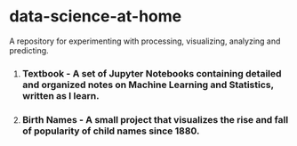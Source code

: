 # data-science-at-home
A repository for experimenting with processing, visualizing, analyzing and predicting. 

1. ### Textbook - A set of Jupyter Notebooks containing detailed and organized notes on Machine Learning and Statistics, written as I learn. 
2. ### Birth Names - A small project that visualizes the rise and fall of popularity of child names since 1880.
